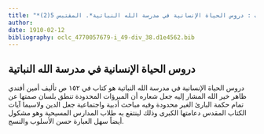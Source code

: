 ```yaml
---
title: "*مخطوطات ومطبوعات : دروس الحياة الإنسانية في مدرسة الله النباتية*. المقتبس 5(2)"
author: 
date: 1910-02-12
bibliography: oclc_4770057679-i_49-div_38.d1e4562.bib
---
```




##  دروس الحياة الإنسانية في مدرسة الله النباتية 


 دروس الحياة الإنسانية في مدرسة الله النباتية  هو كتاب في  ١٥٢  ص  تأليف  أمين  أفندي  ظاهر خير الله  المشار إليه جعل شعاره أن المبرؤات المحدودة تنطق بلسان صمتها عن تمام حكمة البارئ الغير محدودة وفيه مباحث أدبية واجتماعية جعل الدين ولاسيما آيات الكتاب المقدس دعامتها الكبرى وذلك لينتفع به طلاب المدارس المسيحية وهو مشكول أيضاً سهل العبارة حسن الأسلوب والنسج. 
